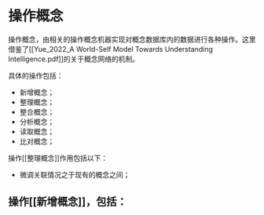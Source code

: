 # 操作概念
操作概念，由相关的操作概念机器实现对概念数据库内的数据进行各种操作。这里借鉴了[[Yue_2022_A World-Self Model Towards Understanding Intelligence.pdf]]的关于概念网络的机制。

具体的操作包括：
- 新增概念；
- 整理概念；
- 整合概念；
- 分析概念；
- 读取概念；
- 比对概念；


操作[[整理概念]]作用包括以下：
- 微调关联情况之于现有的概念之间；


操作[[新增概念]]，包括：
- 